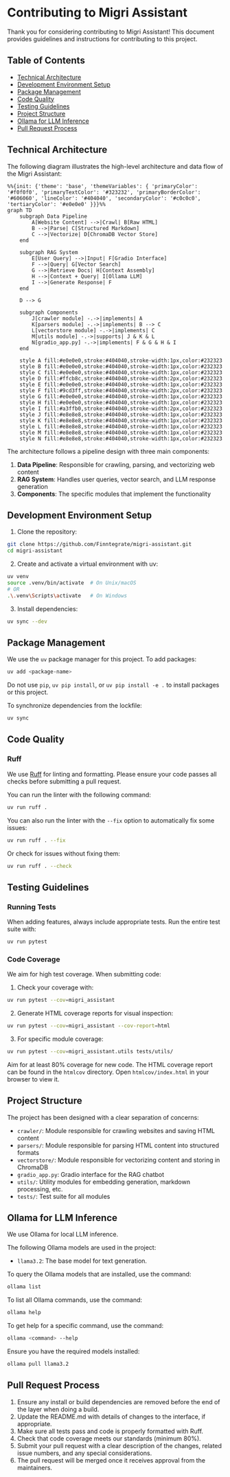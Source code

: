 # Contributing to Migri Assistant

Thank you for considering contributing to Migri Assistant! This document provides guidelines and instructions for contributing to this project.

## Table of Contents
- [Technical Architecture](#technical-architecture)
- [Development Environment Setup](#development-environment-setup)
- [Package Management](#package-management)
- [Code Quality](#code-quality)
- [Testing Guidelines](#testing-guidelines)
- [Project Structure](#project-structure)
- [Ollama for LLM Inference](#ollama-for-llm-inference)
- [Pull Request Process](#pull-request-process)

## Technical Architecture

The following diagram illustrates the high-level architecture and data flow of the Migri Assistant:

```mermaid
%%{init: {'theme': 'base', 'themeVariables': { 'primaryColor': '#f0f0f0', 'primaryTextColor': '#323232', 'primaryBorderColor': '#606060', 'lineColor': '#404040', 'secondaryColor': '#c0c0c0', 'tertiaryColor': '#e0e0e0' }}}%%
graph TD
    subgraph Data Pipeline
        A[Website Content] -->|Crawl| B[Raw HTML]
        B -->|Parse| C[Structured Markdown]
        C -->|Vectorize| D[ChromaDB Vector Store]
    end

    subgraph RAG System
        E[User Query] -->|Input| F[Gradio Interface]
        F -->|Query| G[Vector Search]
        G -->|Retrieve Docs| H[Context Assembly]
        H -->|Context + Query| I[Ollama LLM]
        I -->|Generate Response| F
    end

    D --> G

    subgraph Components
        J[crawler module] -.->|implements| A
        K[parsers module] -.->|implements| B --> C
        L[vectorstore module] -.->|implements| C
        M[utils module] -.->|supports| J & K & L
        N[gradio_app.py] -.->|implements| F & G & H & I
    end

    style A fill:#e0e0e0,stroke:#404040,stroke-width:1px,color:#232323
    style B fill:#e0e0e0,stroke:#404040,stroke-width:1px,color:#232323
    style C fill:#e0e0e0,stroke:#404040,stroke-width:1px,color:#232323
    style D fill:#ffcb8c,stroke:#404040,stroke-width:2px,color:#232323
    style E fill:#e0e0e0,stroke:#404040,stroke-width:1px,color:#232323
    style F fill:#9cd3ff,stroke:#404040,stroke-width:2px,color:#232323
    style G fill:#e0e0e0,stroke:#404040,stroke-width:1px,color:#232323
    style H fill:#e0e0e0,stroke:#404040,stroke-width:1px,color:#232323
    style I fill:#a3ffb0,stroke:#404040,stroke-width:2px,color:#232323
    style J fill:#e8e8e8,stroke:#404040,stroke-width:1px,color:#232323
    style K fill:#e8e8e8,stroke:#404040,stroke-width:1px,color:#232323
    style L fill:#e8e8e8,stroke:#404040,stroke-width:1px,color:#232323
    style M fill:#e8e8e8,stroke:#404040,stroke-width:1px,color:#232323
    style N fill:#e8e8e8,stroke:#404040,stroke-width:1px,color:#232323
```

The architecture follows a pipeline design with three main components:
1. **Data Pipeline**: Responsible for crawling, parsing, and vectorizing web content
2. **RAG System**: Handles user queries, vector search, and LLM response generation
3. **Components**: The specific modules that implement the functionality

## Development Environment Setup

1. Clone the repository:
```bash
git clone https://github.com/Finntegrate/migri-assistant.git
cd migri-assistant
```

2. Create and activate a virtual environment with uv:
```bash
uv venv
source .venv/bin/activate  # On Unix/macOS
# OR
.\.venv\Scripts\activate   # On Windows
```

3. Install dependencies:
```bash
uv sync --dev
```

## Package Management

We use the `uv` package manager for this project. To add packages:

```bash
uv add <package-name>
```

Do not use `pip`, `uv pip install`, or `uv pip install -e .` to install packages or this project.

To synchronize dependencies from the lockfile:

```bash
uv sync
```

## Code Quality

### Ruff

We use [Ruff](https://docs.astral.sh/ruff/) for linting and formatting. Please ensure your code passes all checks before submitting a pull request.

You can run the linter with the following command:

```bash
uv run ruff .
```

You can also run the linter with the `--fix` option to automatically fix some issues:

```bash
uv run ruff . --fix
```

Or check for issues without fixing them:

```bash
uv run ruff . --check
```

## Testing Guidelines

### Running Tests

When adding features, always include appropriate tests. Run the entire test suite with:

```bash
uv run pytest
```

### Code Coverage

We aim for high test coverage. When submitting code:

1. Check your coverage with:

```bash
uv run pytest --cov=migri_assistant
```

2. Generate HTML coverage reports for visual inspection:

```bash
uv run pytest --cov=migri_assistant --cov-report=html
```

3. For specific module coverage:

```bash
uv run pytest --cov=migri_assistant.utils tests/utils/
```

Aim for at least 80% coverage for new code. The HTML coverage report can be found in the `htmlcov` directory. Open `htmlcov/index.html` in your browser to view it.

## Project Structure

The project has been designed with a clear separation of concerns:

- `crawler/`: Module responsible for crawling websites and saving HTML content
- `parsers/`: Module responsible for parsing HTML content into structured formats
- `vectorstore/`: Module responsible for vectorizing content and storing in ChromaDB
- `gradio_app.py`: Gradio interface for the RAG chatbot
- `utils/`: Utility modules for embedding generation, markdown processing, etc.
- `tests/`: Test suite for all modules

## Ollama for LLM Inference

We use Ollama for local LLM inference.

The following Ollama models are used in the project:
- `llama3.2`: The base model for text generation.

To query the Ollama models that are installed, use the command:

```bash
ollama list
```

To list all Ollama commands, use the command:

```bash
ollama help
```

To get help for a specific command, use the command:

```bash
ollama <command> --help
```

Ensure you have the required models installed:

```bash
ollama pull llama3.2
```

## Pull Request Process

1. Ensure any install or build dependencies are removed before the end of the layer when doing a build.
2. Update the README.md with details of changes to the interface, if appropriate.
3. Make sure all tests pass and code is properly formatted with Ruff.
4. Check that code coverage meets our standards (minimum 80%).
5. Submit your pull request with a clear description of the changes, related issue numbers, and any special considerations.
6. The pull request will be merged once it receives approval from the maintainers.
